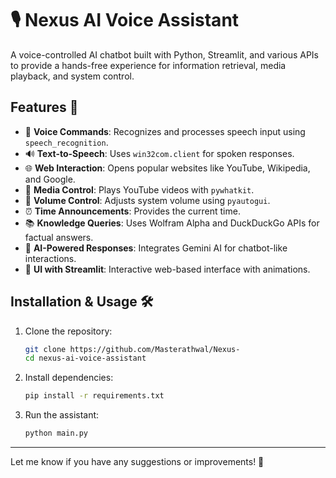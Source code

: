 # 🎙️ Nexus AI Voice Assistant  
A voice-controlled AI chatbot built with Python, Streamlit, and various APIs to provide a hands-free experience for information retrieval, media playback, and system control.

## Features 🚀  
- 🎤 **Voice Commands**: Recognizes and processes speech input using `speech_recognition`.  
- 🔊 **Text-to-Speech**: Uses `win32com.client` for spoken responses.  
- 🌐 **Web Interaction**: Opens popular websites like YouTube, Wikipedia, and Google.  
- 🎵 **Media Control**: Plays YouTube videos with `pywhatkit`.  
- 📢 **Volume Control**: Adjusts system volume using `pyautogui`.  
- ⏰ **Time Announcements**: Provides the current time.  
- 📚 **Knowledge Queries**: Uses Wolfram Alpha and DuckDuckGo APIs for factual answers.  
- 🤖 **AI-Powered Responses**: Integrates Gemini AI for chatbot-like interactions.  
- 🎨 **UI with Streamlit**: Interactive web-based interface with animations.  

## Installation & Usage 🛠️  
1. Clone the repository:  
   ```sh
   git clone https://github.com/Masterathwal/Nexus-
   cd nexus-ai-voice-assistant
   ```  
2. Install dependencies:  
   ```sh
   pip install -r requirements.txt
   ```  
3. Run the assistant:  
   ```sh
   python main.py
   ```  
---
Let me know if you have any suggestions or improvements! 🚀
